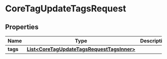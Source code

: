 

# CoreTagUpdateTagsRequest


## Properties

| Name | Type | Description | Notes |
|------------ | ------------- | ------------- | -------------|
|**tags** | [**List&lt;CoreTagUpdateTagsRequestTagsInner&gt;**](CoreTagUpdateTagsRequestTagsInner.md) |  |  |




